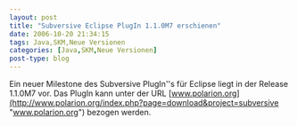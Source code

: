 ```yaml
---
layout: post
title: "Subversive Eclipse PlugIn 1.1.0M7 erschienen"
date: 2006-10-20 21:34:15
tags: Java,SKM,Neue Versionen
categories: [Java,SKM,Neue Versionen]
post-type: blog
---
```

Ein neuer Milestone des Subversive PlugIn''s für Eclipse liegt in der Release 1.1.0M7 vor. Das PlugIn kann unter der URL 
[www.polarion.org](http://www.polarion.org/index.php?page=download&project=subversive "www.polarion.org") bezogen werden.

